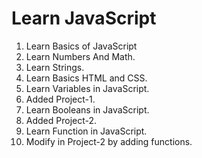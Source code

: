 # Learn JavaScript

01. Learn Basics of JavaScript
02. Learn Numbers And Math.
03. Learn Strings.
04. Learn Basics HTML and CSS.
05. Learn Variables in JavaScript.
06. Added Project-1.
07. Learn Booleans in JavaScript.
08. Added Project-2.
09. Learn Function in JavaScript.
10. Modify in Project-2 by adding functions.